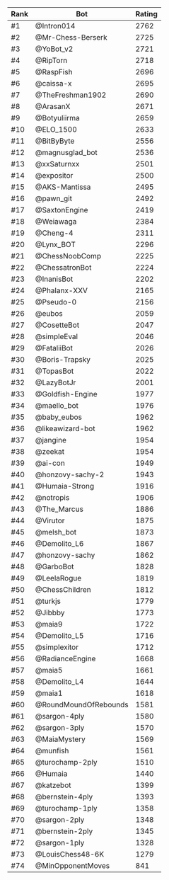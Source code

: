 Rank|Bot|Rating
---|---|---
#1|@Intron014|2762
#2|@Mr-Chess-Berserk|2725
#3|@YoBot_v2|2721
#4|@RipTorn|2718
#5|@RaspFish|2696
#6|@caissa-x|2695
#7|@TheFreshman1902|2690
#8|@ArasanX|2671
#9|@Botyuliirma|2659
#10|@ELO_1500|2633
#11|@BitByByte|2556
#12|@magnusglad_bot|2536
#13|@xxSaturnxx|2501
#14|@expositor|2500
#15|@AKS-Mantissa|2495
#16|@pawn_git|2492
#17|@SaxtonEngine|2419
#18|@Weiawaga|2384
#19|@Cheng-4|2311
#20|@Lynx_BOT|2296
#21|@ChessNoobComp|2225
#22|@ChessatronBot|2224
#23|@InanisBot|2202
#24|@Phalanx-XXV|2165
#25|@Pseudo-0|2156
#26|@eubos|2059
#27|@CosetteBot|2047
#28|@simpleEval|2046
#29|@FataliiBot|2026
#30|@Boris-Trapsky|2025
#31|@TopasBot|2022
#32|@LazyBotJr|2001
#33|@Goldfish-Engine|1977
#34|@maello_bot|1976
#35|@baby_eubos|1962
#36|@likeawizard-bot|1962
#37|@jangine|1954
#38|@zeekat|1954
#39|@ai-con|1949
#40|@honzovy-sachy-2|1943
#41|@Humaia-Strong|1916
#42|@notropis|1906
#43|@The_Marcus|1886
#44|@Virutor|1875
#45|@melsh_bot|1873
#46|@Demolito_L6|1867
#47|@honzovy-sachy|1862
#48|@GarboBot|1828
#49|@LeelaRogue|1819
#50|@ChessChildren|1812
#51|@turkjs|1779
#52|@Jibbby|1773
#53|@maia9|1722
#54|@Demolito_L5|1716
#55|@simplexitor|1712
#56|@RadianceEngine|1668
#57|@maia5|1661
#58|@Demolito_L4|1644
#59|@maia1|1618
#60|@RoundMoundOfRebounds|1581
#61|@sargon-4ply|1580
#62|@sargon-3ply|1570
#63|@MaiaMystery|1569
#64|@munfish|1561
#65|@turochamp-2ply|1510
#66|@Humaia|1440
#67|@katzebot|1399
#68|@bernstein-4ply|1393
#69|@turochamp-1ply|1358
#70|@sargon-2ply|1348
#71|@bernstein-2ply|1345
#72|@sargon-1ply|1328
#73|@LouisChess48-6K|1279
#74|@MinOpponentMoves|841
